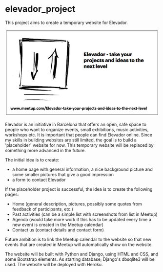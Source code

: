 # elevador_project
This project aims to create a temporary website for Elevador.

![Elevador logo](https://github.com/Jethet/elevador_project/blob/master/Elevador%20logo%20+%20Meetup%20link%20jpeg.jpg)

Elevador is an initiative in Barcelona that offers an open, safe space to people who want to organize events, small exhibitions, music activities, workshops etc. It is important that people can find Elevador online. Since my skills in building websites are still limited, the goal is to build a 'placeholder' website for now. This temporary website will be replaced by something more advanced in the future.

The initial idea is to create:

* a home page with general information, a nice background picture and some smaller pictures that give a good impression
* a form to contact Elevador

If the placeholder project is successful, the idea is to create the following pages:

* Home (general description, pictures, possibly some quotes from feedback of participants, etc.)
* Past activities (can be a simple list with screenshots from list in Meetup)
* Agenda (would take more work if this has to be updated every time a new event is created in the Meetup calendar)
* Contact us (contact details and contact form)

Future ambition is to link the Meetup calendar to the website so that new events that are created in Meetup will automatically show on the website.

The website will be built with Python and Django, using HTML and CSS, and some Bootstrap elements. As starting database, Django's dbsqlite3 will be used. The website will be deployed with Heroku.
